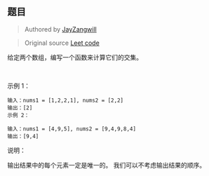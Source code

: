 ## 题目

> Authored by [JayZangwill](https://github.com/JayZangwill)

> Original source [Leet code](https://leetcode-cn.com/problems/intersection-of-two-arrays/)

给定两个数组，编写一个函数来计算它们的交集。

 

示例 1：

```
输入：nums1 = [1,2,2,1], nums2 = [2,2]
输出：[2]
示例 2：

输入：nums1 = [4,9,5], nums2 = [9,4,9,8,4]
输出：[9,4]
```

说明：

输出结果中的每个元素一定是唯一的。
我们可以不考虑输出结果的顺序。
